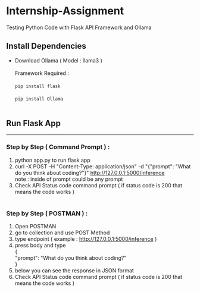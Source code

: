 # Internship-Assignment
Testing Python Code with Flask API Framework and Ollama <br>

## Install Dependencies
- Download Ollama ( Model : llama3 ) <br> <br>
Framework Required : <br> <br>
`pip install flask` <br> <br>
`pip install Ollama` <br> <br>
 
## Run Flask App
---
### Step by Step ( Command Prompt ) : <br>
1. python app.py to run flask app <br>
2. curl -X POST -H "Content-Type: application/json" -d "{\"prompt\": \"What do you think about coding?\"}" http://127.0.0.1:5000/inference <br>
note : inside of prompt could be any prompt <br>
3. Check API Status code command prompt ( if status code is 200 that means the code works )<br> <br>

### Step by Step ( POSTMAN ) : <br>
1. Open POSTMAN <br>
2. go to collection and use POST Method <br>
3. type endpoint ( example : http://127.0.0.1:5000/inference ) <br>
4. press body and type <br>
{ <br>
	"prompt": "What do you think about coding?" <br>
} <br>
5. below you can see the response in JSON format <br>
6. Check API Status code command prompt ( if status code is 200 that means the code works )<br>
